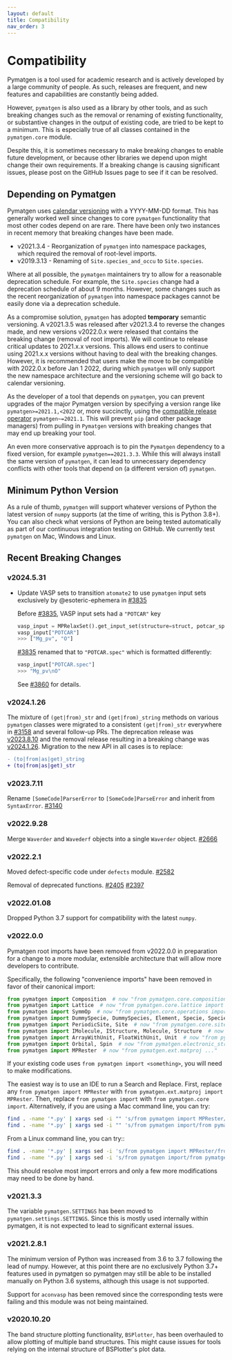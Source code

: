 ```yaml
---
layout: default
title: Compatibility
nav_order: 3
---
```


# Compatibility

Pymatgen is a tool used for academic research and is actively developed by
a large community of people. As such, releases are frequent, and new features
and capabilities are constantly being added.

However, `pymatgen` is also used as a library by other tools, and as such breaking
changes such as the removal or renaming of existing functionality, or substantive
changes in the output of existing code, are tried to be kept to a minimum. This is
especially true of all classes contained in the `pymatgen.core` module.

Despite this, it is sometimes necessary to make breaking changes to enable
future development, or because other libraries we depend upon might change
their own requirements. If a breaking change is causing significant issues,
please post on the GitHub Issues page to see if it can be resolved.

## Depending on Pymatgen

Pymatgen uses [calendar versioning](http://calver.org) with a YYYY-MM-DD format.
This has generally worked well since changes to core `pymatgen` functionality that most
other codes depend on are rare. There have been only two instances in recent memory that
breaking changes have been made.

* v2021.3.4 - Reorganization of `pymatgen` into namespace packages, which required the removal
  of root-level imports.
* v2019.3.13 - Renaming of `Site.species_and_occu` to `Site.species`.

Where at all possible, the `pymatgen` maintainers try to allow for a reasonable deprecation
schedule. For example, the `Site.species` change had a deprecation schedule of about 9 months.
However, some changes such as the recent reorganization of `pymatgen` into namespace packages
cannot be easily done via a deprecation schedule.

As a compromise solution, `pymatgen` has adopted **temporary** semantic versioning. A v2021.3.5
was released after v2021.3.4 to reverse the changes made, and new versions v2022.0.x were
released that contains the breaking change (removal of root imports). We will continue to release
critical updates to 2021.x.x versions. This allows end users to continue using 2021.x.x versions
without having to deal with the breaking changes. However, it is recommended that users make the
move to be compatible with 2022.0.x before Jan 1 2022, during which `pymatgen` will only support the
new namespace architecture and the versioning scheme will go back to calendar versioning.

As the developer of a tool that depends on `pymatgen`, you can prevent upgrades of the major
Pymatgen version by specifying a version range like `pymatgen>=2021.1,<2022` or, more
succinctly, using the
[compatible release operator](https://www.python.org/dev/peps/pep-0440/#compatible-release)
`pymatgen~=2021.1`. This will prevent `pip` (and other package managers) from
pulling in `Pymatgen` versions with breaking changes that may end up breaking
your tool.

An even more conservative approach is to pin the `Pymatgen` dependency to a fixed version, for
example `pymatgen==2021.3.3`. While this will always install the same version of `pymatgen`,
it can lead to unnecessary dependency conflicts with other tools that depend on (a different
version of) `pymatgen`.

## Minimum Python Version

As a rule of thumb, `pymatgen` will support whatever versions of Python the latest
version of `numpy` supports (at the time of writing, this is Python 3.8+). You can
also check what versions of Python are being tested automatically as part of our
continuous integration testing on GitHub. We currently test `pymatgen` on Mac,
Windows and Linux.

## Recent Breaking Changes

### v2024.5.31

* Update VASP sets to transition `atomate2` to use `pymatgen` input sets exclusively by @esoteric-ephemera in [#3835](https://github.com/materialsproject/pymatgen/pull/3835)

  Before [#3835](https://github.com/materialsproject/pymatgen/pull/3835), VASP input sets had a `"POTCAR"` key

  ```py
  vasp_input = MPRelaxSet().get_input_set(structure=struct, potcar_spec=True)
  vasp_input["POTCAR"]
  >>> ["Mg_pv", "O"]
  ```

  [#3835](https://github.com/materialsproject/pymatgen/pull/3835) renamed that to `"POTCAR.spec"` which is formatted differently:

  ```py
  vasp_input["POTCAR.spec"]
  >>> "Mg_pv\nO"
  ```

  See [#3860](https://github.com/materialsproject/pymatgen/issues/3860) for details.

### v2024.1.26

The mixture of `(get|from)_str` and `(get|from)_string` methods on various `pymatgen` classes were migrated to a consistent `(get|from)_str` everywhere in [#3158](https://github.com/materialsproject/pymatgen/pull/3158) and several follow-up PRs. The deprecation release was [v2023.8.10](https://github.com/materialsproject/pymatgen/releases/tag/v2023.8.10) and the removal release resulting in a breaking change was [v2024.1.26](https://github.com/materialsproject/pymatgen/releases/tag/v2024.1.26). Migration to the new API in all cases is to replace:

```diff
- (to|from|as|get)_string
+ (to|from|as|get)_str
```

### v2023.7.11

Rename `[SomeCode]ParserError` to `[SomeCode]ParseError` and inherit from `SyntaxError`. [#3140](https://github.com/materialsproject/pymatgen/pull/3140)

### v2022.9.28

Merge `Waverder` and `Wavederf` objects into a single `Waverder` object. [#2666](https://github.com/materialsproject/pymatgen/pull/2666)

### v2022.2.1

Moved defect-specific code under `defects` module. [#2582](https://github.com/materialsproject/pymatgen/pull/2582)

Removal of deprecated functions. [#2405](https://github.com/materialsproject/pymatgen/pull/2405) [#2397](https://github.com/materialsproject/pymatgen/pull/2397)

### v2022.01.08

Dropped Python 3.7 support for compatibility with the latest `numpy`.

### v2022.0.0

Pymatgen root imports have been removed from v2022.0.0 in preparation for a change to a more modular, extensible
architecture that will allow more developers to contribute.

Specifically, the following "convenience imports" have been removed in favor of
their canonical import:

```python
from pymatgen import Composition  # now "from pymatgen.core.composition import Composition"
from pymatgen import Lattice  # now "from pymatgen.core.lattice import Lattice"
from pymatgen import SymmOp  # now "from pymatgen.core.operations import SymmOp"
from pymatgen import DummySpecie, DummySpecies, Element, Specie, Species  # now "from pymatgen.core.periodic_table ..."
from pymatgen import PeriodicSite, Site  # now "from pymatgen.core.sites ..."
from pymatgen import IMolecule, IStructure, Molecule, Structure  # now "from pymatgen.core.structure ..."
from pymatgen import ArrayWithUnit, FloatWithUnit, Unit  # now "from pymatgen.core.units ..."
from pymatgen import Orbital, Spin  # now "from pymatgen.electronic_structure.core ..."
from pymatgen import MPRester  # now "from pymatgen.ext.matproj ..."
```

If your existing code uses `from pymatgen import <something>`, you will need to make
modifications.

The easiest way is to use an IDE to run a Search and Replace.
First, replace any `from pymatgen import MPRester` with
`from pymatgen.ext.matproj import MPRester`. Then, replace
`from pymatgen import` with `from pymatgen.core import`. Alternatively, if you
are using a Mac command line, you can try:

```bash
find . -name '*.py' | xargs sed -i "" 's/from pymatgen import MPRester/from pymatgen.ext.matproj import MPRester/g'
find . -name '*.py' | xargs sed -i "" 's/from pymatgen import/from pymatgen.core import/g'
```

From a Linux command line, you can try::

```bash
find . -name '*.py' | xargs sed -i 's/from pymatgen import MPRester/from pymatgen.ext.matproj import MPRester/g'
find . -name '*.py' | xargs sed -i 's/from pymatgen import/from pymatgen.core import/g'
```

This should resolve most import errors and only a few more modifications may
need to be done by hand.

### v2021.3.3

The variable `pymatgen.SETTINGS` has been moved to `pymatgen.settings.SETTINGS`. Since this is
mostly used internally within pymatgen, it is not expected to lead to significant external issues.

### v2021.2.8.1

The minimum version of Python was increased from 3.6 to 3.7 following the lead of numpy. However,
at this point there are no exclusively Python 3.7+ features used in pymatgen so pymatgen may still
be able to be installed manually on Python 3.6 systems, although this usage is not supported.

Support for `aconvasp` has been removed since the corresponding tests were failing and this module
was not being maintained.

### v2020.10.20

The band structure plotting functionality, `BSPlotter`, has been overhauled to allow plotting of
multiple band structures. This might cause issues for tools relying on the internal structure
of BSPlotter's plot data.
